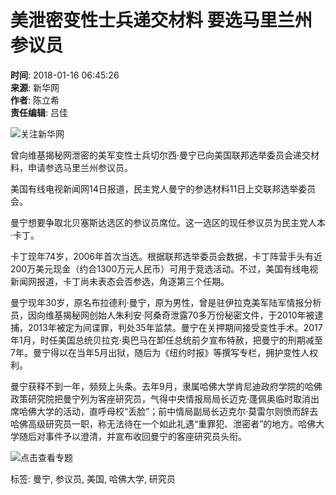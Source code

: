 # 美泄密变性士兵递交材料 要选马里兰州参议员

**时间**: 2018-01-16 06:45:26  
**来源**: 新华网  
**作者**: 陈立希  
**责任编辑**: 吕佳  

![关注新华网](//www.news.cn/res/xhwimg/xl2017/images/wx.png)

曾向维基揭秘网泄密的美军变性士兵切尔西·曼宁已向美国联邦选举委员会递交材料，申请参选马里兰州参议员。

美国有线电视新闻网14日报道，民主党人曼宁的参选材料11日上交联邦选举委员会。

曼宁想要争取北贝塞斯达选区的参议员席位。这一选区的现任参议员为民主党人本·卡丁。

卡丁现年74岁，2006年首次当选。根据联邦选举委员会数据，卡丁阵营手头有近200万美元现金（约合1300万元人民币）可用于竞选活动。不过，美国有线电视新闻网报道，卡丁尚未表态会否参选，角逐第三个任期。

曼宁现年30岁，原名布拉德利·曼宁，原为男性，曾是驻伊拉克美军陆军情报分析员，因向维基揭秘网创始人朱利安·阿桑奇泄露70多万份秘密文件，于2010年被逮捕，2013年被定为间谍罪，判处35年监禁。曼宁在关押期间接受变性手术。2017年1月，时任美国总统贝拉克·奥巴马在卸任总统前夕宣布特赦，把曼宁的刑期减至7年。曼宁得以在当年5月出狱，随后为《纽约时报》等撰写专栏，拥护变性人权利。

曼宁获释不到一年，频频上头条。去年9月，隶属哈佛大学肯尼迪政府学院的哈佛政策研究院把曼宁列为客座研究员，气得中央情报局局长迈克·蓬佩奥临时取消出席哈佛大学的活动，直呼母校“丢脸”；前中情局副局长迈克尔·莫雷尔则愤而辞去哈佛高级研究员一职，称无法待在一个如此礼遇“重罪犯、泄密者”的地方。哈佛大学随后对事件予以澄清，并宣布收回曼宁的客座研究员头衔。

![点击查看专题](//www.xinhuanet.com/world/2018-01/11/1122244454_15156552934161n.jpg)

标签: 曼宁, 参议员, 美国, 哈佛大学, 研究员